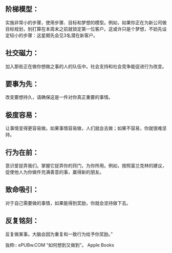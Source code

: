 ## 阶梯模型：
实施非常小的步骤，使用步骤、目标和梦想的模型。例如，如果你正在为新公司做目标规划，别打算在本周末之前就锁定第一位客户。这或许只是个梦想，不妨先设定较小的步骤：这星期先会见3名潜在新客户。
## 社交磁力：
加入那些正在做你想做之事的人的队伍中。社会支持和社会竞争能促进行为改变。
## 要事为先：
改变要想持久，请确保这是一件对你真正重要的事情。
## 极度容易：
让事情变得更容易做。如果事情容易做，人们就会去做；如果不容易，你就很难坚持。
## 行为在前：
意识爱捉弄我们。掌握它捉弄你的窍门，为你所用。例如，按照富兰克林的建议，促使他人为你做件充满善意的事，赢得新的朋友。
## 致命吸引：
对于自己需要做的事情，如果能得到奖励，你就会坚持做下去。
## 反复铭刻：
反复做某事。大脑会因为重复和一致行为给予你奖励。”

抜粋:: ePUBw.COM  “如何想到又做到”。 Apple Books  
